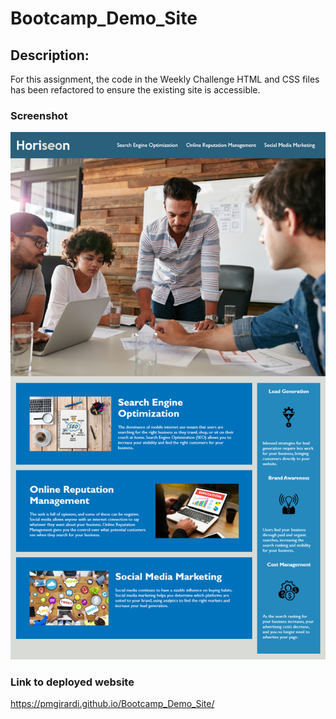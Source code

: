 # Bootcamp_Demo_Site

## Description:

For this assignment, the code in the Weekly Challenge HTML and CSS files has been refactored to ensure the existing site is accessible. 

### Screenshot

![Deployed Website](./images/01-html-css-git-homework-demo.png)

### Link to deployed website

https://pmgirardi.github.io/Bootcamp_Demo_Site/
